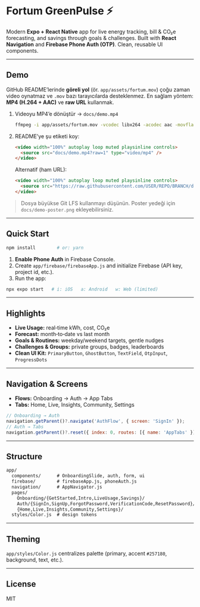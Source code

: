 # Fortum GreenPulse ⚡️

Modern **Expo + React Native** app for live energy tracking, bill & CO₂e forecasting, and savings through goals & challenges. Built with **React Navigation** and **Firebase Phone Auth (OTP)**. Clean, reusable UI components.

---

## Demo

GitHub README’lerinde **göreli yol** (ör. `app/assets/fortum.mov`) çoğu zaman video oynatmaz ve `.mov` bazı tarayıcılarda desteklenmez. En sağlam yöntem: **MP4 (H.264 + AAC)** ve **raw URL** kullanmak.

1. Videoyu MP4’e dönüştür → `docs/demo.mp4`

   ```bash
   ffmpeg -i app/assets/fortum.mov -vcodec libx264 -acodec aac -movflags +faststart -crf 23 docs/demo.mp4
   ```
2. README’ye şu etiketi koy:

   ```html
   <video width="100%" autoplay loop muted playsinline controls>
     <source src="docs/demo.mp4?raw=1" type="video/mp4" />
   </video>
   ```

   Alternatif (ham URL):

   ```html
   <video width="100%" autoplay loop muted playsinline controls>
     <source src="https://raw.githubusercontent.com/USER/REPO/BRANCH/docs/demo.mp4" type="video/mp4" />
   </video>
   ```

> Dosya büyükse Git LFS kullanmayı düşünün. Poster yedeği için `docs/demo-poster.png` ekleyebilirsiniz.

---

## Quick Start

```bash
npm install        # or: yarn
```

1. **Enable Phone Auth** in Firebase Console.
2. Create `app/firebase/firebaseApp.js` and initialize Firebase (API key, project id, etc.).
3. Run the app:

```bash
npx expo start   # i: iOS   a: Android   w: Web (limited)
```

---

## Highlights

* **Live Usage:** real‑time kWh, cost, CO₂e
* **Forecast:** month‑to‑date vs last month
* **Goals & Routines:** weekday/weekend targets, gentle nudges
* **Challenges & Groups:** private groups, badges, leaderboards
* **Clean UI Kit:** `PrimaryButton`, `GhostButton`, `TextField`, `OtpInput`, `ProgressDots`

---

## Navigation & Screens

* **Flows:** Onboarding → Auth → App Tabs
* **Tabs:** Home, Live, Insights, Community, Settings

```js
// Onboarding → Auth
navigation.getParent()?.navigate('AuthFlow', { screen: 'SignIn' });
// Auth → Tabs
navigation.getParent()?.reset({ index: 0, routes: [{ name: 'AppTabs' }] });
```

---

## Structure

```txt
app/
  components/      # OnboardingSlide, auth, form, ui
  firebase/        # firebaseApp.js, phoneAuth.js
  navigation/      # AppNavigator.js
  pages/
    Onboarding/{GetStarted,Intro,LiveUsage,Savings}/
    Auth/{SignIn,SignUp,ForgotPassword,VerificationCode,ResetPassword}/
    {Home,Live,Insights,Community,Settings}/
  styles/Color.js  # design tokens
```

---

## Theming

`app/styles/Color.js` centralizes palette (primary, accent `#257180`, background, text, etc.).

---

## License

MIT
